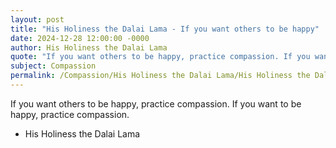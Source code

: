 ```yaml
---
layout: post
title: "His Holiness the Dalai Lama - If you want others to be happy"
date: 2024-12-28 12:00:00 -0000
author: His Holiness the Dalai Lama
quote: "If you want others to be happy, practice compassion. If you want to be happy, practice compassion."
subject: Compassion
permalink: /Compassion/His Holiness the Dalai Lama/His Holiness the Dalai Lama - If you want others to be happy
---
```


If you want others to be happy, practice compassion. If you want to be happy, practice compassion.

- His Holiness the Dalai Lama
